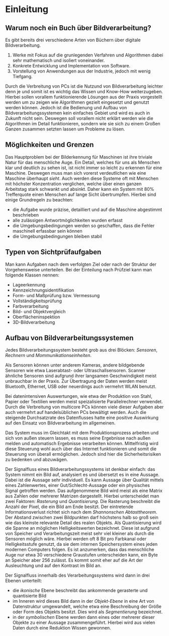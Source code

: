 # Einleitung

## Warum noch ein Buch über Bildverarbeitung?

Es gibt bereits drei verschiedene Arten von Büchern über digitale Bildverarbeitung.

1. Werke mit Fokus auf die grunlegenden Verfahren und Algorithmen dabei sehr mathematisch und isoliert voneinander.
2. Konkrete Entwicklung und Implementation von Software.
3. Vorstellung von Anwendungen aus der Industrie, jedoch mit wenig Tiefgang.

Durch die Verbreitung von PCs ist die Nutzund von Bildverarbeitung leichter denn je und somit ist es wichtig das Wissen und Know-How weiterzugeben. Hierbei sollen vorallem funktionierende Lösungen aus der Praxis vorgestellt werden um zu zeigen wie Algorithmen gezielt eingesetzt und genutzt werden können. Jedoch ist die Bedienung und Aufbau von Bildverarbeitungssystemen kein einfaches Gebiet und wird es auch in Zukunft nicht sein.
Deswegen soll vorallem nicht erklärt werden wie die Algorithmen im Detail funktionieren, sondern wie sie sich zu einem Großen Ganzen zusammen setzten lassen um Probleme zu lösen.


## Möglichkeiten und Grenzen

Das Hauptproblem bei der Bilderkennung für Maschinen ist ihre triviale Natur für das menschliche Auge. Ein Detail, welches für uns als Menschen klar und deutlich zu sehen ist, ist nicht immer so leicht zu erkennen für eine Maschine. Deswegen muss man sich vorerst verdeutlichen wie eine Maschine überhaupt *sieht*.
Auch werden diese Systeme oft mit Menschen mit höchster Konzentration verglichen, welche über einen ganzen Arbeitstag stark schwankt und absinkt. Daher kann ein System mit 80% Trefferquote einen Menschen auf lange Sicht übertrumpfen. Hierbei sind einige Grundregeln zu beachten:

* die Aufgabe wurde präzise, detailliert und auf die Maschine abgestimmt beschrieben
* alle zulässigen Antwortmöglichkeiten wurden erfasst
* die Umgebungsbedingungen werden so geschaffen, dass die Fehler maschinell erfassbar sein können
* die Umgebungsbedingungen bleiben stabil


## Typen von Sichtprüfaufgaben

Man kann Aufgaben nach dem verfolgten Ziel oder nach der Struktur der Vorgehensweise unterteilen. Bei der Einteilung nach Prüfziel kann man folgende Klassen nennen:

* Lageerkennung
* Kennzeichnungsidentifikation
* Form- und Maßprüfung bzw. Vermessung
* Vollständigkeitsprüfung
* Farbverarbeitung
* Bild- und Objektvergleich
* Oberflächeninspektion
* 3D-Bildverarbeitung

## Aufbau von Bildverarbeitungssystemen

Jedes Bildverarbeitungssystem besteht grob aus drei Blöcken: *Sensoren*, *Rechnern* und *Mommunikationseinheiten*.

Als Sensoren können unter anderem Kameras, andere bildgebende Sensoren wie etwa Laserabtast- oder Ultraschallsensoren. Scanner ähnliche Sensoren sind aufgrund ihrer langsamen Geschwindigkeit meist unbrauchbar in der Praxis. Zur Übertragung der Daten werden meist Bluetooth, Ethernet, USB oder neuerdings auch vermehrt WLAN benutzt. 

Bei datenintensiven Auswertungen, wie etwa der Produktion von Stahl, Papier oder Textilien werden meist speizalisierte Parallelrechner verwendet. Durch die Verbreitung von multicore PCs können viele dieser Aufgaben aber auch vermehrt auf handelsüblichen PCs bewältigt werden. Auch die steigende Durchsatzrate des Datenflusses hatte eine positive Auswirkung auf den Einsatz von Bildverarbeitung im allgemeinen.

Das System muss im Gleichtakt mit dem Produktionsprozess arbeiten und sich von außen steuern lassen, es muss seine Ergebnisse nach außen melden und automatisch Ergebnisse verarbeiten können. Mittelfristig wird diese Steuerung wohl auch über das Internet funktionieren und somit die Steuerung von überall ermöglichen. Jedoch sind hier die Sicherheitsrisiken zu bedenken und abzuwägen.

Der Signalfluss eines Bildverarbeitungssystems ist denkbar einfach: das System nimmt ein Bild auf, analysiert es und übersetzt es in eine Aussage. Dabei ist die Aussage sehr individuell. Es kann Aussage über Qualität mittels eines Zahlenwertes, einer Gut/Schlecht-Aussage oder ein physisches Signal getroffen werden. Das aufgenommene Bild wird meist als eine Matrix aus Zahlen oder mehrerer Matrizen dargestellt. Hierbei unterscheidet man zwei Faktoren: *Rasterung* und *Quantisierung*.
Die Rasterung beschreibt die Anzahl der Pixel, die ein Bild am Ende besitzt. Der eintretende Informationsverlust richtet sich nach dem *Shannonschen Abtasttheorem*. Der Abstand zwischen zwei Bildpunkten darf höchstens halb so groß sein wie das kleinste relevante Detail des realen Objekts.
Als Quantisierung wird die Spanne an möglichen Helligkeitswerten bezeichnet. Diese ist aufgrund von Speicher und Verarbeitungszeit meist sehr viel kleiner als durch die Sensoren möglich wäre. Hierbei werden oft 8 Bit pro Farbkanal oder Helligkeitsstufe genutzt, da sie dem internen Speichersystem eines jeden modernen Computers folgen. Es ist anzumerken, dass das menschliche Auge nur etwa 30 verschiedene Graustufen unterscheiden kann, ein Byte an Speicher aber 256 zulässt. Es kommt somit eher auf die Art der Ausleuchtung und auf den Kontrast im Bild an.

Der Signalfluss innerhalb des Verarbeitungssystems wird dann in drei Ebenen unterteilt:
* die *ikonische* Ebene beschreibt das ankommende gerasterte und quantisierte Bild
* im Inneren wird dieses Bild dann in der *Objekt-Ebene* in eine Art von Datenstruktur umgewandelt, welche etwa eine Beschreibung der Größe oder Form des Objekts besitzt. Dies wird als *Segmentierung* bezeichnet.
* in der *symbolischen* Ebene werden dann eines oder mehrerer dieser Objekte zu einer Aussage zusammengeführt. Hierbei wird aus vielen Daten durch eine Reduktion Wissen gewonnen.




